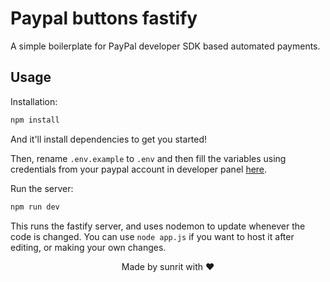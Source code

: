 # Paypal buttons fastify

A simple boilerplate for PayPal developer SDK based automated payments.

## Usage

Installation:
```bash
npm install
```
And it'll install dependencies to get you started!

Then, rename `.env.example` to `.env` and then fill the variables using credentials
from your paypal account in developer panel [here](https://developer.paypal.com/developer/applications/).

Run the server:
```bash
npm run dev
```

This runs the fastify server, and uses nodemon to update whenever the code is changed.
You can use `node app.js` if you want to host it after editing, or making your own changes.

<div align="center">Made by sunrit with ❤️</div>
